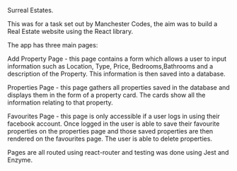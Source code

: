 Surreal Estates.

This was for a task set out by Manchester Codes, the aim was to build a Real Estate website using the React library.

The app has three main pages:

Add Property Page - this page contains a form which allows a user to input information such as Location, Type, Price, Bedrooms,Bathrooms and a description of the Property. This information is then saved into a database.

Properties Page - this page gathers all properties saved in the database and displays them in the form of a property card. The cards show all the information relating to that property.

Favourites Page - this page is only accessible if a user logs in using their facebook account. Once logged in the user is able to save their favourite properties on the properties page and those saved properties are then rendered on the favourites page. The user is able to delete properties.

Pages are all routed using react-router and testing was done using Jest and Enzyme.
